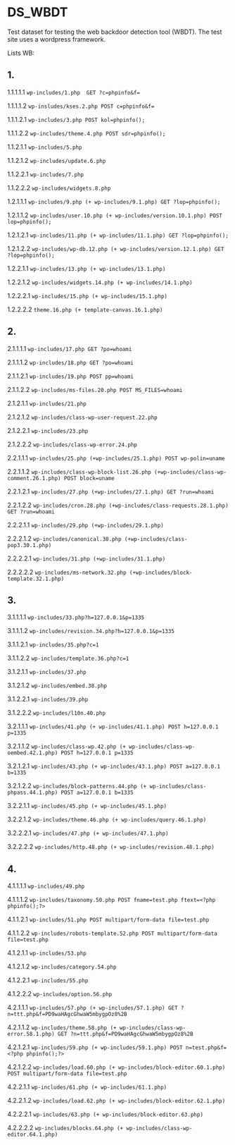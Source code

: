 # DS_WBDT
Test dataset for testing the web backdoor detection tool (WBDT). The test site uses a wordpress framework.

Lists WB:

## 1.

1.1.1.1.1 `wp-includes/1.php  GET ?c=phpinfo&f=`

1.1.1.1.2 `wp-insludes/kses.2.php POST c=phpinfo&f=`

1.1.1.2.1 `wp-includes/3.php POST kol=phpinfo();`

1.1.1.2.2 `wp-includes/theme.4.php POST sdr=phpinfo();`

1.1.2.1.1 `wp-includes/5.php`

1.1.2.1.2 `wp-includes/update.6.php`

1.1.2.2.1 `wp-includes/7.php`

1.1.2.2.2 `wp-includes/widgets.8.php`

1.2.1.1.1 `wp-includes/9.php (+ wp-includes/9.1.php) GET ?lop=phpinfo();`

1.2.1.1.2 `wp-includes/user.10.php (+ wp-includes/version.10.1.php) POST lop=phpinfo();`

1.2.1.2.1 `wp-includes/11.php (+ wp-includes/11.1.php) GET ?lop=phpinfo();`

1.2.1.2.2 `wp-includes/wp-db.12.php (+ wp-includes/version.12.1.php) GET ?lop=phpinfo();`

1.2.2.1.1 `wp-includes/13.php (+ wp-includes/13.1.php)`

1.2.2.1.2 `wp-includes/widgets.14.php (+ wp-includes/14.1.php)` 

1.2.2.2.1 `wp-includes/15.php (+ wp-includes/15.1.php)`

1.2.2.2.2 `theme.16.php (+ template-canvas.16.1.php)`

## 2.

2.1.1.1.1 `wp-includes/17.php GET ?po=whoami`

2.1.1.1.2 `wp-includes/18.php GET ?po=whoami`

2.1.1.2.1 `wp-includes/19.php POST pp=whoami`

2.1.1.2.2 `wp-includes/ms-files.20.php POST MS_FILES=whoami`

2.1.2.1.1 `wp-includes/21.php`

2.1.2.1.2 `wp-includes/class-wp-user-request.22.php`

2.1.2.2.1 `wp-includes/23.php`

2.1.2.2.2 `wp-includes/class-wp-error.24.php`

2.2.1.1.1 `wp-includes/25.php (+wp-includes/25.1.php) POST wp-polin=uname`

2.2.1.1.2 `wp-includes/class-wp-block-list.26.php (+wp-includes/class-wp-comment.26.1.php) POST block=uname`

2.2.1.2.1 `wp-includes/27.php (+wp-includes/27.1.php) GET ?run=whoami`

2.2.1.2.2 `wp-includes/cron.28.php (+wp-includes/class-requests.28.1.php) GET ?run=whoami`

2.2.2.1.1 `wp-includes/29.php (+wp-includes/29.1.php)`

2.2.2.1.2 `wp-includes/canonical.30.php (+wp-includes/class-pop3.30.1.php)`

2.2.2.2.1 `wp-includes/31.php (+wp-includes/31.1.php)`

2.2.2.2.2 `wp-includes/ms-network.32.php (+wp-includes/block-template.32.1.php)`


## 3.

3.1.1.1.1 `wp-includes/33.php?h=127.0.0.1&p=1335`

3.1.1.1.2 `wp-includes/revision.34.php?h=127.0.0.1&p=1335`

3.1.1.2.1 `wp-includes/35.php?c=1`

3.1.1.2.2 `wp-includes/template.36.php?c=1`

3.1.2.1.1 `wp-includes/37.php`

3.1.2.1.2 `wp-includes/embed.38.php`

3.1.2.2.1 `wp-includes/39.php`

3.1.2.2.2 `wp-includes/l10n.40.php`

3.2.1.1.1 `wp-includes/41.php (+ wp-includes/41.1.php) POST h=127.0.0.1 p=1335`

3.2.1.1.2 `wp-includes/class-wp.42.php (+ wp-includes/class-wp-oembed.42.1.php) POST h=127.0.0.1 p=1335`

3.2.1.2.1 `wp-includes/43.php (+ wp-includes/43.1.php) POST a=127.0.0.1 b=1335`

3.2.1.2.2 `wp-includes/block-patterns.44.php (+ wp-includes/class-phpass.44.1.php) POST a=127.0.0.1 b=1335`

3.2.2.1.1 `wp-includes/45.php (+ wp-includes/45.1.php) `

3.2.2.1.2 `wp-includes/theme.46.php (+ wp-includes/query.46.1.php)`

3.2.2.2.1 `wp-includes/47.php (+ wp-includes/47.1.php)`

3.2.2.2.2 `wp-includes/http.48.php (+ wp-includes/revision.48.1.php)`


## 4.

4.1.1.1.1 `wp-includes/49.php`

4.1.1.1.2 `wp-includes/taxonomy.50.php POST fname=test.php ftext=<?php phpinfo();?>`

4.1.1.2.1 `wp-includes/51.php POST multipart/form-data file=test.php`

4.1.1.2.2 `wp-includes/robots-template.52.php POST multipart/form-data file=test.php`

4.1.2.1.1 `wp-includes/53.php` 

4.1.2.1.2 `wp-includes/category.54.php`

4.1.2.2.1 `wp-includes/55.php`

4.1.2.2.2 `wp-includes/option.56.php`

4.2.1.1.1 `wp-includes/57.php (+ wp-includes/57.1.php) GET ?n=ttt.php&f=PD9waHAgcGhwaW5mbygpOz8%2B`

4.2.1.1.2 `wp-includes/theme.58.php (+ wp-includes/class-wp-error.58.1.php) GET ?n=ttt.php&f=PD9waHAgcGhwaW5mbygpOz8%2B`

4.2.1.2.1 `wp-includes/59.php (+ wp-includes/59.1.php) POST n=test.php&f=<?php phpinfo();?>`

4.2.1.2.2 `wp-includes/load.60.php (+ wp-includes/block-editor.60.1.php) POST multipart/form-data file=test.php`

4.2.2.1.1 `wp-includes/61.php (+ wp-includes/61.1.php)`

4.2.2.1.2 `wp-includes/load.62.php (+ wp-includes/block-editor.62.1.php)`

4.2.2.2.1 `wp-includes/63.php (+ wp-includes/block-editor.63.php)`

4.2.2.2.2 `wp-includes/blocks.64.php (+ wp-includes/class-wp-editor.64.1.php)`


